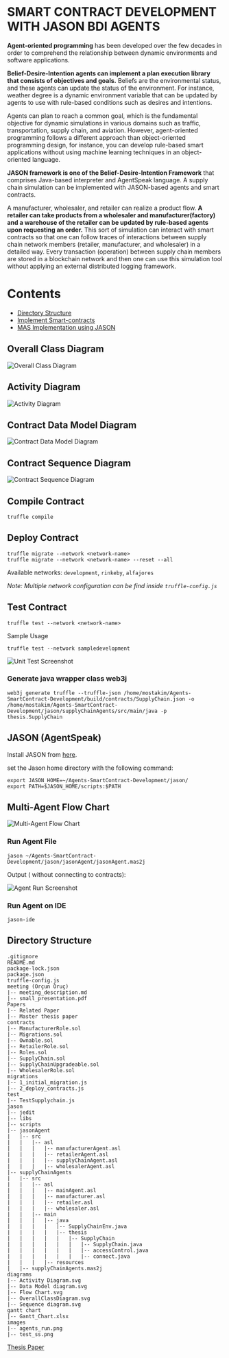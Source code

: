 # SMART CONTRACT DEVELOPMENT WITH JASON BDI AGENTS
**Agent-oriented programming** has been developed over the few decades in order to comprehend the relationship between dynamic environments and software applications. 

**Belief-Desire-Intention agents can implement a plan execution library that consists of objectives and goals.** Beliefs are the environmental status, and these agents can update the status of the environment. For instance, weather degree is a dynamic environment variable that can be updated by agents to use with rule-based conditions such as desires and intentions. 

Agents can plan to reach a common goal, which is the fundamental objective for dynamic simulations in various domains such as traffic, transportation, supply chain, and aviation. However, agent-oriented programming follows a different approach than object-oriented programming design, for instance, you can develop rule-based smart applications without using machine learning techniques in an object-oriented language. 

**JASON framework is one of the Belief-Desire-Intention Framework** that comprises Java-based interpreter and AgentSpeak language. A supply chain simulation can be implemented with JASON-based agents and smart contracts. 

A manufacturer, wholesaler, and retailer can realize a product flow. **A retailer can take products from a wholesaler and manufacturer(factory) and a warehouse of the retailer can be updated by rule-based agents upon requesting an order.** This sort of simulation can interact with smart contracts so that one can follow traces of interactions between supply chain network members (retailer, manufacturer, and wholesaler) in a detailed way. Every transaction (operation) between supply chain members are stored in a blockchain network and then one can use this simulation tool without applying an external distributed logging framework.

# Contents
- [Directory Structure](#directory-structure)
- [Implement Smart-contracts](#compile-contract)
- [MAS Implementation using JASON](#jason-agentspeak)

## Overall Class Diagram
<img src="diagrams/OverallClassDiagram.svg" alt="Overall Class Diagram"/>

## Activity Diagram
<img src="diagrams/Activity Diagram.svg" alt="Activity Diagram"/>

## Contract Data Model Diagram
<img src="diagrams/Data Model diagram.svg" alt="Contract Data Model Diagram"/>

## Contract Sequence Diagram
<img src="diagrams/Sequence diagram.svg" alt="Contract Sequence Diagram"/>

## Compile Contract
```
truffle compile
```

## Deploy Contract
```
truffle migrate --network <network-name>
truffle migrate --network <network-name> --reset --all
```
Available networks: `development`, `rinkeby`,  `alfajores`

*Note: Multiple network configuration can be find inside `truffle-config.js`*
## Test Contract
```
truffle test --network <network-name>
```
Sample Usage
```
truffle test --network sampledevelopment
```
<img src="images/test_ss.png" alt="Unit Test Screenshot"/>

### Generate java wrapper class web3j
```
web3j generate truffle --truffle-json /home/mostakim/Agents-SmartContract-Development/build/contracts/SupplyChain.json -o /home/mostakim/Agents-SmartContract-Development/jason/supplyChainAgents/src/main/java -p thesis.SupplyChain
```

## JASON (AgentSpeak)
Install JASON from [here](https://github.com/jason-lang/jason/blob/master/doc/tutorials/getting-started/shell-based.adoc).

set the Jason home directory with the following command:
```
export JASON_HOME=~/Agents-SmartContract-Development/jason/
export PATH=$JASON_HOME/scripts:$PATH
```
## Multi-Agent Flow Chart
<img src="diagrams/Flow Chart.svg" alt="Multi-Agent Flow Chart"/>

### Run Agent File
```
jason ~/Agents-SmartContract-Development/jason/jasonAgent/jasonAgent.mas2j
```
Output ( without connecting to contracts):

<img src="images/agents_run.png" alt="Agent Run Screenshot"/>

### Run Agent on IDE
```
jason-ide
```
## Directory Structure

```
.gitignore
README.md
package-lock.json
package.json
truffle-config.js
meeting (Orçun Oruç)
|-- meeting_description.md
|-- small_presentation.pdf
Papers
|-- Related Paper
|-- Master thesis paper
contracts
|-- ManufacturerRole.sol
|-- Migrations.sol
|-- Ownable.sol
|-- RetailerRole.sol
|-- Roles.sol
|-- SupplyChain.sol
|-- SupplyChainUpgradeable.sol
|-- WholesalerRole.sol
migrations
|-- 1_initial_migration.js
|-- 2_deploy_contracts.js
test
|-- TestSupplychain.js
jason
|-- jedit
|-- libs
|-- scripts
|-- jasonAgent
|   |-- src
|   |   |-- asl
|   |   |   |-- manufacturerAgent.asl
|   |   |   |-- retailerAgent.asl
|   |   |   |-- supplyChainAgent.asl
|   |   |   |-- wholesalerAgent.asl
|-- supplyChainAgents
|   |-- src
|   |   |-- asl
|   |   |   |-- mainAgent.asl
|   |   |   |-- manufacturer.asl
|   |   |   |-- retailer.asl
|   |   |   |-- wholesaler.asl
|   |   |-- main
|   |   |   |-- java
|   |   |   |   |-- SupplyChainEnv.java
|   |   |   |   |-- thesis
|   |   |   |   |   |-- SupplyChain
|   |   |   |   |   |   |-- SupplyChain.java
|   |   |   |   |   |   |-- accessControl.java
|   |   |   |   |   |   |-- connect.java
|   |   |   |-- resources
|   |-- supplyChainAgents.mas2j
diagrams
|-- Activity Diagram.svg
|-- Data Model diagram.svg
|-- Flow Chart.svg
|-- OverallClassDiagram.svg
|-- Sequence diagram.svg
gantt chart
|-- Gantt_Chart.xlsx
images
|-- agents_run.png
|-- test_ss.png
```

[Thesis Paper](https://www.overleaf.com/project/62dfc9e6c07bbf02dc82519e)
